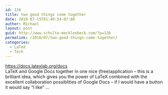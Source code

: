 ```yaml
---
id: 126
title: two good things come together
date: 2010-07-15T01:49:54-07:00
author: Michael
layout: post
guid: http://www.schulte-mecklenbeck.com/?p=126
permalink: /2010/07/two-good-things-come-together/
categories:
  - LaTeX
  - Tech
---
```

<https://docs.latexlab.org/docs>  
LaTeX and Google Docs together in one nice (free)application &#8211; this is a brilliant idea, which gives you the power of LaTeX combined with the excellent collaboration possiblities of Google Docs &#8211; if I would have a button it would say &#8220;I like&#8221; &#8230;

